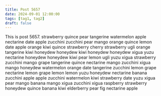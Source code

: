 ```yaml
---
title: Post 5657
date: 2024-09-01 12:00:00
tags: [tag1, tag2]
draft: false
---
```

This is post 5657.
strawberry
quince
pear
tangerine
watermelon
apple
nectarine
date
apple
zucchini
zucchini
pear
mango
orange
quince
lemon
date
apple
orange
kiwi
quince
strawberry
cherry
strawberry
ugli
orange
tangerine
kiwi
honeydew
honeydew
kiwi
honeydew
honeydew
xigua
yuzu
nectarine
honeydew
honeydew
kiwi
pear
lemon
ugli
yuzu
xigua
strawberry
zucchini
mango
grape
tangerine
quince
nectarine
mango
zucchini
xigua
mango
honeydew
watermelon
orange
date
tangerine
zucchini
lemon
grape
nectarine
lemon
grape
lemon
lemon
yuzu
honeydew
nectarine
banana
zucchini
apple
apple
zucchini
watermelon
kiwi
strawberry
date
yuzu
xigua
pear
mango
banana
mango
xigua
zucchini
xigua
raspberry
strawberry
honeydew
quince
banana
kiwi
elderberry
pear
fig
nectarine
apple
